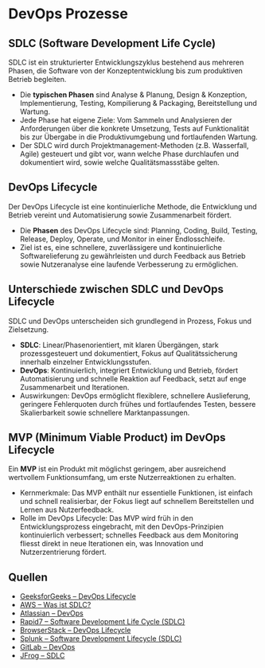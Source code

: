 # DevOps Prozesse

## SDLC (Software Development Life Cycle)

SDLC ist ein strukturierter Entwicklungszyklus bestehend aus mehreren Phasen, die Software von der Konzeptentwicklung bis zum produktiven Betrieb begleiten.

- Die **typischen Phasen** sind Analyse & Planung, Design & Konzeption, Implementierung, Testing, Kompilierung & Packaging, Bereitstellung und Wartung.
- Jede Phase hat eigene Ziele: Vom Sammeln und Analysieren der Anforderungen über die konkrete Umsetzung, Tests auf Funktionalität bis zur Übergabe in die Produktivumgebung und fortlaufenden Wartung.
- Der SDLC wird durch Projektmanagement-Methoden (z.B. Wasserfall, Agile) gesteuert und gibt vor, wann welche Phase durchlaufen und dokumentiert wird, sowie welche Qualitätsmassstäbe gelten.

## DevOps Lifecycle

Der DevOps Lifecycle ist eine kontinuierliche Methode, die Entwicklung und Betrieb vereint und Automatisierung sowie Zusammenarbeit fördert.

- Die **Phasen** des DevOps Lifecycle sind: Planning, Coding, Build, Testing, Release, Deploy, Operate, und Monitor in einer Endlosschleife.
- Ziel ist es, eine schnellere, zuverlässigere und kontinuierliche Softwarelieferung zu gewährleisten und durch Feedback aus Betrieb sowie Nutzeranalyse eine laufende Verbesserung zu ermöglichen.

## Unterschiede zwischen SDLC und DevOps Lifecycle

SDLC und DevOps unterscheiden sich grundlegend in Prozess, Fokus und Zielsetzung.

- **SDLC**: Linear/Phasenorientiert, mit klaren Übergängen, stark prozessgesteuert und dokumentiert, Fokus auf Qualitätssicherung innerhalb einzelner Entwicklungsstufen.
- **DevOps**: Kontinuierlich, integriert Entwicklung und Betrieb, fördert Automatisierung und schnelle Reaktion auf Feedback, setzt auf enge Zusammenarbeit und Iterationen.
- Auswirkungen: DevOps ermöglicht flexiblere, schnellere Auslieferung, geringere Fehlerquoten durch frühes und fortlaufendes Testen, bessere Skalierbarkeit sowie schnellere Marktanpassungen.

## MVP (Minimum Viable Product) im DevOps Lifecycle

Ein **MVP** ist ein Produkt mit möglichst geringem, aber ausreichend wertvollem Funktionsumfang, um erste Nutzerreaktionen zu erhalten.

- Kernmerkmale: Das MVP enthält nur essentielle Funktionen, ist einfach und schnell realisierbar, der Fokus liegt auf schnellem Bereitstellen und Lernen aus Nutzerfeedback.
- Rolle im DevOps Lifecycle: Das MVP wird früh in den Entwicklungsprozess eingebracht, mit den DevOps-Prinzipien kontinuierlich verbessert; schnelles Feedback aus dem Monitoring fliesst direkt in neue Iterationen ein, was Innovation und Nutzerzentrierung fördert.

## Quellen

- [GeeksforGeeks – DevOps Lifecycle](https://www.geeksforgeeks.org/devops/devops-lifecycle/)
- [AWS – Was ist SDLC?](https://aws.amazon.com/de/what-is/sdlc/)
- [Atlassian – DevOps](https://www.atlassian.com/de/devops)
- [Rapid7 – Software Development Life Cycle (SDLC)](https://www.rapid7.com/de/cybersecurity-grundlagen/software-development-life-cycle-sdlc/)
- [BrowserStack – DevOps Lifecycle](https://www.browserstack.com/guide/devops-lifecycle)
- [Splunk – Software Development Lifecycle (SDLC)](https://www.splunk.com/de_de/blog/learn/software-development-lifecycle-sdlc.html)
- [GitLab – DevOps]((https://about.gitlab.com/de-de/topics/devops/))
- [JFrog – SDLC](https://jfrog.com/de/learn/sdlc/)
